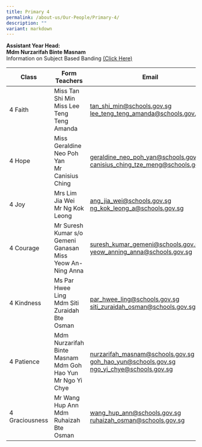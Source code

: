 ```yaml
---
title: Primary 4
permalink: /about-us/Our-People/Primary-4/
description: ""
variant: markdown
---
```

**Assistant Year Head:**<br>
**Mdm Nurzarifah Binte Masnam**<br>
Information on Subject Based Banding&nbsp;[(Click Here)](/files/P4%20SBB%20Briefing%202022.pdf)


| Class | Form Teachers | Email |
| -------- | -------- | -------- |
|  4 Faith  | Miss Tan Shi Min<br>Miss Lee Teng Teng Amanda  |[tan_shi_min@schools.gov.sg](mailto:tan_shi_min@schools.gov.sg)<br>[lee_teng_teng_amanda@schools.gov.sg](mailto:lee_teng_teng_amanda@schools.gov.sg)
|  4 Hope  | Miss Geraldine Neo Poh Yan<br>Mr Canisius Ching  | [geraldine_neo_poh_yan@schools.gov.sg](mailto:geraldine_neo_poh_yan@schools.gov.sg)<br>[canisius_ching_tze_meng@schools.gov.sg](mailto:canisius_ching_tze_meng@schools.gov.sg)
|  4 Joy  | Mrs Lim Jia Wei<br>Mr Ng Kok Leong  | [ang_jia_wei@schools.gov.sg](mailto:ang_jia_wei@schools.gov.sg)<br>[ng_kok_leong_a@schools.gov.sg](mailto:ng_kok_leong_a@schools.gov.sg)
|  4 Courage  | Mr Suresh Kumar s/o Gemeni Ganasan<br> Miss Yeow An-Ning Anna  | [suresh_kumar_gemeni@schools.gov.sg](mailto:suresh_kumar_gemeni@schools.gov.sg)<br>[yeow_anning_anna@schools.gov.sg](mailto:yeow_anning_anna@schools.gov.sg)
|  4 Kindness  | Ms Par Hwee Ling<br>Mdm Siti Zuraidah Bte Osman  | [par_hwee_ling@schools.gov.sg](mailto:par_hwee_ling@schools.gov.sg)<br>[siti_zuraidah_osman@schools.gov.sg](mailto:siti_zuraidah_osman@schools.gov.sg)
|  4 Patience  | Mdm Nurzarifah Binte Masnam<br>Mdm Goh Hao Yun<br>Mr Ngo Yi Chye  | [nurzarifah_masnam@schools.gov.sg](mailto:nurzarifah_masnam@schools.gov.sg)<br>[goh_hao_yun@schools.gov.sg](mailto:goh_hao_yun@schools.gov.sg)<br>[ngo_yi_chye@schools.gov.sg](mailto:ngo_yi_chye@schools.gov.sg)
|  4 Graciousness  | Mr Wang Hup Ann<br>Mdm Ruhaizah Bte Osman | [wang_hup_ann@schools.gov.sg](mailto:wang_hup_ann@schools.gov.sg)<br>[ruhaizah_osman@schools.gov.sg](mailto:ruhaizah_osman@schools.gov.sg)
